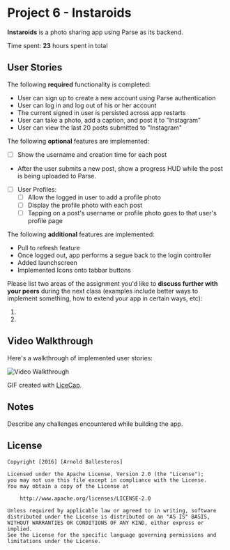 # Project 6 - Instaroids

**Instaroids** is a photo sharing app using Parse as its backend.

Time spent: **23** hours spent in total

## User Stories

The following **required** functionality is completed:

-  User can sign up to create a new account using Parse authentication
-  User can log in and log out of his or her account
-  The current signed in user is persisted across app restarts
-  User can take a photo, add a caption, and post it to "Instagram"
-  User can view the last 20 posts submitted to "Instagram"

The following **optional** features are implemented:

- [ ] Show the username and creation time for each post
-  After the user submits a new post, show a progress HUD while the post is being uploaded to Parse.
- [ ] User Profiles:
   - [ ] Allow the logged in user to add a profile photo
   - [ ] Display the profile photo with each post
   - [ ] Tapping on a post's username or profile photo goes to that user's profile page

The following **additional** features are implemented:
- Pull to refresh feature
- Once logged out, app performs a segue back to the login controller
- Added launchscreen
- Implemented Icons onto tabbar buttons


Please list two areas of the assignment you'd like to **discuss further with your peers** during the next class (examples include better ways to implement something, how to extend your app in certain ways, etc):

1. 
2. 

## Video Walkthrough 

Here's a walkthrough of implemented user stories:

<img src='http://i.imgur.com/PIqxF3Z.gifv' title='Video Walkthrough' width='' alt='Video Walkthrough' />

GIF created with [LiceCap](http://www.cockos.com/licecap/).

## Notes

Describe any challenges encountered while building the app.

## License

    Copyright [2016] [Arnold Ballesteros]

    Licensed under the Apache License, Version 2.0 (the "License");
    you may not use this file except in compliance with the License.
    You may obtain a copy of the License at

        http://www.apache.org/licenses/LICENSE-2.0

    Unless required by applicable law or agreed to in writing, software
    distributed under the License is distributed on an "AS IS" BASIS,
    WITHOUT WARRANTIES OR CONDITIONS OF ANY KIND, either express or implied.
    See the License for the specific language governing permissions and
    limitations under the License.
